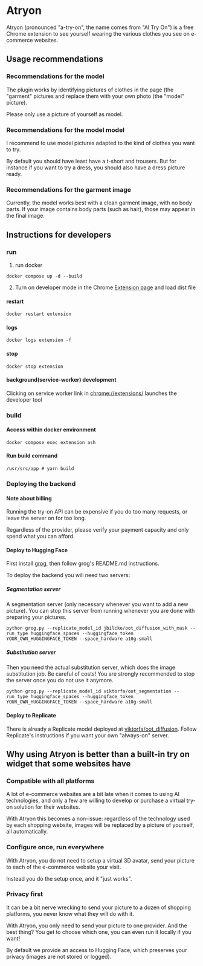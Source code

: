 # Atryon

Atryon (pronounced "a-try-on", the name comes from "AI Try On") is a free Chrome extension to see yourself wearing the various clothes you see on e-commerce websites.

## Usage recommendations

### Recommendations for the model

The plugin works by identifying pictures of clothes in the page (the "garment" pictures
and replace them with your own photo (the "model" picture).

Please only use a picture of yourself as model.

### Recommendations for the model model

I recommend to use model pictures adapted to the kind of clothes you want to try.

By default you should have least have a t-short and trousers.
But for instance if you want to try a dress, you should also have a dress picture ready.

### Recommendations for the garment image

Currently, the model works best with a clean garment image, with no body parts.
If your image contains body parts (such as hair), those may appear in the final image.

## Instructions for developers

### run

1. run docker

`docker compose up -d --build`

2. Turn on developer mode in the Chrome [Extension page](chrome://extensions/) and load dist file

#### restart

`docker restart extension`

#### logs

`docker logs extension -f`

#### stop

`docker stop extension`

#### background(service-worker) development

Clicking on service worker link in [chrome://extensions/](chrome://extensions/) launches the developer tool

### build

#### Access within docker environment

`docker compose exec extension ash`

#### Run build command

`/usr/src/app # yarn build`

### Deploying the backend

#### Note about billing

Running the try-on API can be expensive if you do too many requests,
or leave the server on for too long.

Regardless of the provider, please verify your payment capacity and only spend what you can afford.

#### Deploy to Hugging Face

First install [grog](https://github.com/multimodalart/grog), then follow grog's README.md instructions.

To deploy the backend you will need two servers:

##### Segmentation server

A segmentation server (only necessary whenever you want to add a new picture).
You can stop this server from running whenever you are done with preparing your pictures.

```
python grog.py --replicate_model_id jbilcke/oot_diffusion_with_mask --run_type huggingface_spaces --huggingface_token YOUR_OWN_HUGGINGFACE_TOKEN --space_hardware a10g-small
```

##### Substitution server

Then you need the actual substitution server, which does the image substitution job.
Be careful of costs! You are strongly recommended to stop the server once you do not use it anymore.

```
python grog.py --replicate_model_id viktorfa/oot_segmentation --run_type huggingface_spaces --huggingface_token YOUR_OWN_HUGGINGFACE_TOKEN --space_hardware a10g-small
```


#### Deploy to Replicate

There is already a Replicate model deployed at [viktorfa/oot_diffusion](https://replicate.com/viktorfa/oot_diffusion). Follow Replicate's instructions if you want your own "always-on" server.


## Why using Atryon is better than a built-in try on widget that some websites have

### Compatible with all platforms

A lot of e-commerce websites are a bit late when it comes to using AI technologies,
and only a few are willing to develop or purchase a virtual try-on solution for their websites.

With Atryon this becomes a non-issue: regardless of the technology used by each shopping website,
images will be replaced by a picture of yourself, all automatically.

### Configure once, run everywhere

With Atryon, you do not need to setup a virtual 3D avatar, send your picture to 
each of the e-commerce website your visit.

Instead you do the setup once, and it "just works".

### Privacy first

It can be a bit nerve wrecking to send your picture to a dozen of shopping platforms,
you never know what they will do with it.

With Atryon, you only need to send your picture to one provider.
And the best thing? You get to choose which one, you can even run it locally if you want!

By default we provide an access to Hugging Face, which preserves your privacy 
(images are not stored or logged).
